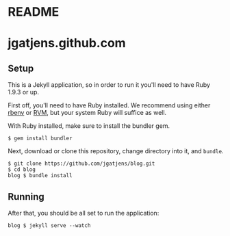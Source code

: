 # README

jgatjens.github.com
=================

## Setup

This is a Jekyll application, so in order to run it you'll need to have Ruby 1.9.3 or up. 

First off, you'll need to have Ruby installed. We recommend using either [rbenv](https://github.com/sstephenson/rbenv) or [RVM](https://rvm.io/), but your system Ruby will suffice as well. 

With Ruby installed, make sure to install the bundler gem.

```
$ gem install bundler
```

Next, download or clone this repository, change directory into it, and `bundle`.

```
$ git clone https://github.com/jgatjens/blog.git
$ cd blog
blog $ bundle install
```

## Running

After that, you should be all set to run the application:

```
blog $ jekyll serve --watch